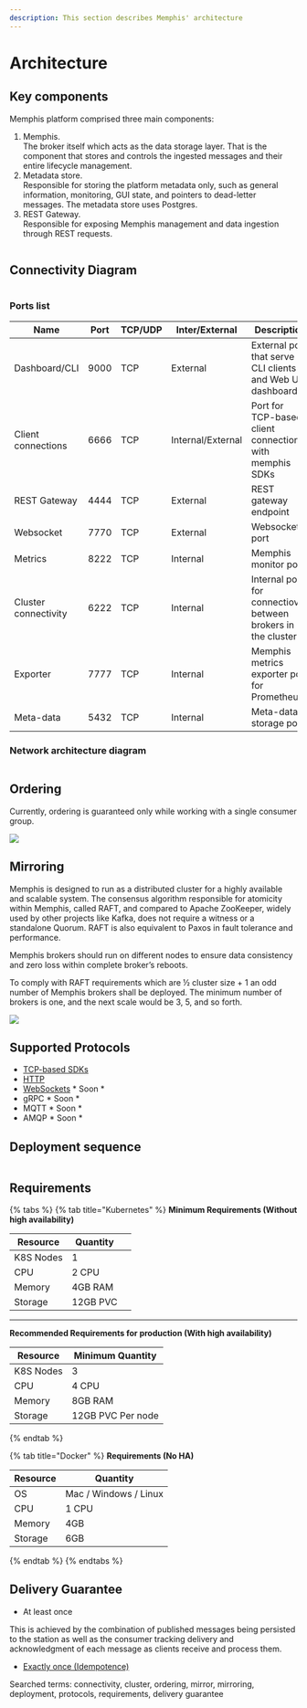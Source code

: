 ```yaml
---
description: This section describes Memphis' architecture
---
```


# Architecture

## Key components

Memphis platform comprised three main components:

1. Memphis.\
   The broker itself which acts as the data storage layer. That is the component that stores and controls the ingested messages and their entire lifecycle management.
2. Metadata store.\
   Responsible for storing the platform metadata only, such as general information, monitoring, GUI state, and pointers to dead-letter messages. The metadata store uses Postgres.
3. REST Gateway.\
   Responsible for exposing Memphis management and data ingestion through REST requests.

<figure><img src="../.gitbook/assets/memphis key components.jpeg" alt=""><figcaption></figcaption></figure>

## Connectivity Diagram

<figure><img src="../.gitbook/assets/connectivity.jpeg" alt=""><figcaption></figcaption></figure>

### Ports list

| Name                 | Port | TCP/UDP | Inter/External    | Description                                                    |
| -------------------- | ---- | ------- | ----------------- | -------------------------------------------------------------- |
| Dashboard/CLI        | 9000 | TCP     | External          | External port that serve CLI clients and Web UI dashboard      |
| Client connections   | 6666 | TCP     | Internal/External | Port for TCP-based client connections with memphis SDKs        |
| REST Gateway         | 4444 | TCP     | External          | REST gateway endpoint                                          |
| Websocket            | 7770 | TCP     | External          | Websocket port                                                 |
| Metrics              | 8222 | TCP     | Internal          | Memphis monitor port                                           |
| Cluster connectivity | 6222 | TCP     | Internal          | Internal port for connectiovity between brokers in the cluster |
| Exporter             | 7777 | TCP     | Internal          | Memphis metrics exporter port for Prometheus                   |
| Meta-data            | 5432 | TCP     | Internal          | Meta-data storage port                                         |

### Network architecture diagram

<figure><img src="../.gitbook/assets/network diagram.jpeg" alt=""><figcaption></figcaption></figure>

## Ordering

Currently, ordering is guaranteed only while working with a single consumer group.

![](../.gitbook/assets/ordering.jpeg)

## Mirroring

Memphis is designed to run as a distributed cluster for a highly available and scalable system. The consensus algorithm responsible for atomicity within Memphis, called RAFT, and compared to Apache ZooKeeper, widely used by other projects like Kafka, does not require a witness or a standalone Quorum. RAFT is also equivalent to Paxos in fault tolerance and performance.

Memphis brokers should run on different nodes to ensure data consistency and zero loss within complete broker’s reboots.&#x20;

To comply with RAFT requirements which are ½ cluster size + 1 an odd number of Memphis brokers shall be deployed. The minimum number of brokers is one, and the next scale would be 3, 5, and so forth.

![](../.gitbook/assets/replications.jpeg)

## Supported Protocols

* [TCP-based SDKs](broken-reference)
* [HTTP](https://github.com/memphisdev/memphis-http-proxy)
* [WebSockets](https://github.com/orgs/memphisdev/projects/2/views/1?pane=issue\&itemId=14008452) \* Soon \*
* gRPC \* Soon \*
* MQTT \* Soon \*
* AMQP \* Soon \*

## Deployment sequence

<figure><img src="../.gitbook/assets/deployment.jpeg" alt=""><figcaption></figcaption></figure>

## Requirements

{% tabs %}
{% tab title="Kubernetes" %}
**Minimum Requirements (Without high availability)**

<table><thead><tr><th>Resource</th><th>Quantity</th><th data-hidden></th></tr></thead><tbody><tr><td>K8S Nodes</td><td>1</td><td></td></tr><tr><td>CPU</td><td>2 CPU</td><td></td></tr><tr><td>Memory</td><td>4GB RAM</td><td></td></tr><tr><td>Storage</td><td>12GB PVC</td><td></td></tr></tbody></table>

****

**Recommended Requirements for production (With high availability)**

| Resource  | Minimum Quantity  |
| --------- | ----------------- |
| K8S Nodes | 3                 |
| CPU       | 4 CPU             |
| Memory    | 8GB RAM           |
| Storage   | 12GB PVC Per node |
{% endtab %}

{% tab title="Docker" %}
**Requirements (No HA)**

| Resource | Quantity               |
| -------- | ---------------------- |
| OS       | Mac / Windows / Linux  |
| CPU      | 1 CPU                  |
| Memory   | 4GB                    |
| Storage  | 6GB                    |
{% endtab %}
{% endtabs %}

## Delivery Guarantee

* At least once

This is achieved by the combination of published messages being persisted to the station as well as the consumer tracking delivery and acknowledgment of each message as clients receive and process them.

* [Exactly once (Idempotence)](concepts/idempotency.md)



Searched terms: connectivity, cluster, ordering, mirror, mirroring, deployment, protocols, requirements, delivery guarantee

